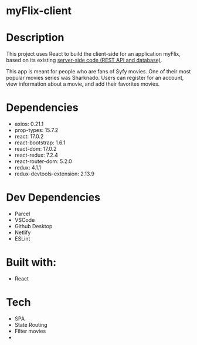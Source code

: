 # myFlix-client

# Description

This project uses React to build the client-side for an application myFlix, based on its existing [server-side code (REST API and database)](https://github.com/eggsistentialarugula/SYFYMovies_API).

This app is meant for people who are fans of Syfy movies. One of their most popular movies series was Sharknado. Users can register for an account, view information about a movie, and add their favorites movies.

# Dependencies
 * axios: 0.21.1
 * prop-types: 15.7.2
 * react: 17.0.2
 * react-bootstrap: 1.6.1
 * react-dom: 17.0.2
 * react-redux: 7.2.4
 * react-router-dom: 5.2.0
 * redux: 4.1.1
 * redux-devtools-extension: 2.13.9

 # Dev Dependencies
 * Parcel
 * VSCode
 * Github Desktop
 * Netlify
 * ESLint

# Built with:

* React

# Tech

* SPA
* State Routing
* Filter movies
* 





